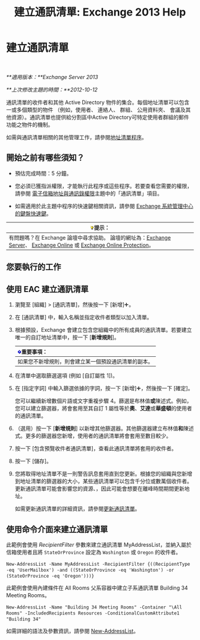 ﻿---
title: '建立通訊清單: Exchange 2013 Help'
TOCTitle: 建立通訊清單
ms:assetid: e86ba1b7-c41c-4050-bc29-13996cf53c59
ms:mtpsurl: https://technet.microsoft.com/zh-tw/library/Bb125036(v=EXCHG.150)
ms:contentKeyID: 50474497
ms.date: 05/21/2018
mtps_version: v=EXCHG.150
f1_keywords:
- Microsoft.Exchange.Management.SnapIn.Esm.OrganizationConfiguration.Mailbox.NewAddressListWizardForm.AddressListIntroductionPage
ms.translationtype: MT
---

# 建立通訊清單

 

_**適用版本：**Exchange Server 2013_

_**上次修改主題的時間：**2012-10-12_

通訊清單的收件者和其他 Active Directory 物件的集合。每個地址清單可以包含一或多個類型的物件 （例如，使用者、 連絡人、 群組、 公用資料夾、 會議及其他資源）。通訊清單也提供給分割區中Active Directory可特定使用者群組的郵件功能之物件的機制。

如需與通訊清單相關的其他管理工作，請參閱[地址清單程序](address-list-procedures-exchange-2013-help.md)。

## 開始之前有哪些須知？

  - 預估完成時間：5 分鐘。

  - 您必須已獲指派權限，才能執行此程序或這些程序。若要查看您需要的權限，請參閱 [電子信箱地址與通訊錄權限](email-address-and-address-book-permissions-exchange-2013-help.md)主題中的「通訊清單」項目。

  - 如需適用於此主題中程序的快速鍵相關資訊，請參閱 [Exchange 系統管理中心的鍵盤快速鍵](keyboard-shortcuts-in-the-exchange-admin-center-exchange-online-protection-help.md)。

<table>
<thead>
<tr class="header">
<th><img src="images/Bb124558.tip(EXCHG.150).gif" title="提示" alt="提示" />提示：</th>
</tr>
</thead>
<tbody>
<tr class="odd">
<td>有問題嗎？在 Exchange 論壇中尋求協助。 論壇的網址為：<a href="https://go.microsoft.com/fwlink/p/?linkid=60612">Exchange Server</a>、 <a href="https://go.microsoft.com/fwlink/p/?linkid=267542">Exchange Online</a> 或 <a href="https://go.microsoft.com/fwlink/p/?linkid=285351">Exchange Online Protection</a>。</td>
</tr>
</tbody>
</table>


## 您要執行的工作

## 使用 EAC 建立通訊清單

1.  瀏覽至 \[組織\] \> \[通訊清單\]，然後按一下 \[新增\]![加入圖示](images/JJ218640.c1e75329-d6d7-4073-a27d-498590bbb558(EXCHG.150).gif "加入圖示")。

2.  在 \[通訊清單\] 中，輸入名稱並指定收件者類型以加入清單。

3.  根據預設，Exchange 會建立包含您組織中的所有成員的通訊清單。若要建立唯一的自訂地址清單中，按一下 \[**新增規則**\]。
    
    <table>
    <thead>
    <tr class="header">
    <th><img src="images/Bb124558.important(EXCHG.150).gif" title="重要事項" alt="重要事項" />重要事項：</th>
    </tr>
    </thead>
    <tbody>
    <tr class="odd">
    <td>如果您不新增規則，則會建立某一個預設通訊清單的副本。</td>
    </tr>
    </tbody>
    </table>


4.  在清單中選取篩選選項 (例如 \[自訂屬性 1\])。

5.  在 \[指定字詞\] 中輸入篩選依據的字詞，按一下 \[新增\]![加入圖示](images/JJ218640.c1e75329-d6d7-4073-a27d-498590bbb558(EXCHG.150).gif "加入圖示")，然後按一下 \[確定\]。
    
    您可以繼續新增數個片語或文字重複步驟 4。篩選是布林值**或**陳述式。例如，您可以建立篩選器，將會套用至其自訂 1 屬性等於**奧**、**艾達**或**華盛頓**的使用者的通訊清單。

6.  （選用）按一下 \[**新增規則**\] 以新增其他篩選器。其他篩選器建立布林值**和**陳述式。更多的篩選器您新增，使用者的通訊清單將會套用至數目較少。

7.  按一下 \[包含預覽收件者通訊清單\]，查看此通訊清單將套用的收件者。

8.  按一下 \[儲存\]。

9.  您將取得地址清單不是一則警告訊息套用直到您更新。根據您的組織與您新增到地址清單的篩選器的大小，某些通訊清單可以包含千分位或數萬個收件者。更新通訊清單可能會影響您的資源、，因此可能會想要在離峰時間期間更新地址。
    
    如需更新通訊清單的詳細資訊，請參閱[更新通訊清單](update-an-address-list-exchange-2013-help.md)。

## 使用命令介面來建立通訊清單

此範例會使用 *RecipientFilter* 參數來建立通訊清單 MyAddressList，並納入屬於信箱使用者且將 `StateOrProvince` 設定為 `Washington` 或 `Oregon` 的收件者。

    New-AddressList -Name MyAddressList -RecipientFilter {((RecipientType -eq 'UserMailbox') -and ((StateOrProvince -eq 'Washington') -or (StateOrProvince -eq 'Oregon')))}

此範例會使用內建條件在 All Rooms 父系容器中建立子系通訊清單 Building 34 Meeting Rooms。

    New-AddressList -Name "Building 34 Meeting Rooms" -Container "\All Rooms" -IncludedRecipients Resources -ConditionalCustomAttribute1 "Building 34"

如需詳細的語法及參數資訊，請參閱 [New-AddressList](https://technet.microsoft.com/zh-tw/library/aa996912\(v=exchg.150\))。

